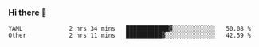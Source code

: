 ### Hi there 👋

<!--
**yeya24/yeya24** is a ✨ _special_ ✨ repository because its `README.md` (this file) appears on your GitHub profile.

Here are some ideas to get you started:

- 🔭 I’m currently working on ...
- 🌱 I’m currently learning ...
- 👯 I’m looking to collaborate on ...
- 🤔 I’m looking for help with ...
- 💬 Ask me about ...
- 📫 How to reach me: ...
- 😄 Pronouns: ...
- ⚡ Fun fact: ...
-->

<!--START_SECTION:waka-->

```text
YAML             2 hrs 34 mins   ████████████▓░░░░░░░░░░░░   50.08 %
Other            2 hrs 11 mins   ██████████▓░░░░░░░░░░░░░░   42.59 %
```

<!--END_SECTION:waka-->
